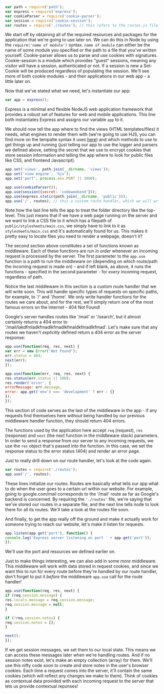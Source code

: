 ```javascript
var path = require('path'); 
var express = require('express'); 
var cookieParser = require('cookie-parser');
var session = require('cookie-session');
var routes = require('./routes'); // this refers to the routes.js file we will write soon
```

We start off by obtaining all of the required resources and packages for the application that we're going to use later on. We can do this in Node by using the `require('name of module')` syntax. `name of module` can either be the name of some module you specified or the path to a file that you've written yourself. Cookie-parser allows us to parse and use cookies with signatures. Cookie-session is a module which provides "guest" sessions, meaning any visitor will have a session, authenticated or not. If a session is new a Set-Cookie will be produced regardless of populating the session. We'll see more of both cookie modules - and their applications in our web app - a little later on.

Now that we've stated what we need, let's instantiate our app:

```javascript
var app = express();
```

Express is a minimal and flexible NodeJS web application framework that provides a robust set of features for web and mobile applications. This line both instantiates Express and assigns our variable `app` to it.

We should now tell the app where to find the views (HTML templates/files) it needs, what engines to render them with (we're going to use HJS, you can find more on the tempalte syntax it uses [here](http://mustache.github.io/mustache.5.html)) and which methods to use to get things up and running (just telling our app to use the logger and parsers we defined above, setting the secret that we use to encrypt cookies that store session information and telling the app where to look for public files like CSS, and frontend Javascript).

```javascript
app.set('views', path.join(__dirname, 'views')); 
app.set('view engine', 'hjs'); 
app.set('port', process.env.PORT || 3000);

app.use(cookieParser()); 
app.use(session({secret: 'codeweekend'})); 
app.use(express.static(path.join(__dirname, 'public')));
app.use('/', routes); // this a custom route handler, which we will write soon in routes.js
```

Note how the last line tells the app to treat the folder directory like the top-level. This just means that if we have a web page running on the server and we want to link a CSS file to it which has a filepath of `public/stylesheets/main.css`, we simply have to link to it as `stylesheets/main.css` and it's automatically found for us. This makes it pretty easy to locate files you need to render a webpage, doesn't it?

The second section above constitutes a set of functions known as middleware. Each of these functions are run *in order* whenever an incoming request is processed by the server. The first parameter to the `app.use` function is a *path* to run the middleware on (depending on which route/path the incoming request is made on) - and if left blank, as above, it runs the functions - specified in the second parameter - for *every* incoming request, regardless of path.

Notice the last middleware in this section is a custom route handler that we will write soon. This will handle specific types of requests on specific paths, for example, to '/' and '/home'. We only write handler functions for the routes we care about, and for the rest, we'll simply return one of the most famous errors on the Internet - 404 Not Found!

Google's server handles routes like '/mail' or '/search', but it almost certainly returns a 404 error to '/mail/lakdfmladkfmadlkfmadlkfmaldkfmadlkfmad'. Let's make sure that any routes we haven't *explicitly* defined return a 404 error as the server response:

```javascript
app.use(function(req, res, next) { 
var err = new Error('Not Found'); 
err.status = 404; 
next(err); 
}); 

app.use(function(err, req, res, next) { 
res.status(err.status || 500); 
res.render('error', { 
errorMessage: err.message, 
error: app.get('env') === 'development' ? err : {} 
}); 
});
```

This section of code serves as the last of the middleware in the app - if any requests find themselves here *without* being handled by our previous middleware handler function, they should return 404 errors.

The functions used by the application here accept `req` (request), `res` (response) and `next` (the next function in the middleware stack) parameters. In order to send a response from our server to any incoming requests, we use the `res` object that's passed into the function. In this case, we set the response status to the error status (404) and render an error page.

Just to really drill down on our route handler, let's look at the code again.

```javascript
var routes = require('./routes');
app.use('/', routes);
```

These lines initialize our routes. Routes are basically what tells our app what to do when the user goes to a certain url within our website. For example, going to google.com/mail corresponds to the '/mail' route as far as Google's backend is concerned. By requiring the `'./routes'` file, we're saying that we've stored our routes in a separate file, and the next line tells node to look there for all its routes. We'll take a look at the routes file soon.

And finally, to get the app really off the ground and make it actually work for someone trying to reach our website, let's make it listen for requests.

```javascript
app.listen(app.get('port'), function() { 
console.log('Express server listening on port ' + app.get('port')); 
});
```

We'll use the port and resources we defined earlier on.

Just to make things interesting, we can also add in some *more* middleware. This middleware will work with data stored in request cookies, and since we want this to run for every route before they're handled by our route handler, don't forget to put it *before* the middleware `app.use` call for the route handler!

```javascript
app.use(function(req, res, next) { 
if (req.session.message) { 
res.locals.message = req.session.message; 
req.session.message = null; 
}

if (!req.session.notes) { 
req.session.notes = []; 
}

next(); 
});
```

If we get session messages, we set them to our local state. This means we can access these messages later when we're handling routes. And if no session notes exist, let's make an empty collection (array) for them. We'll use this nifty code soon to create and store notes in the user's browser cookies. Each time a request comes into the server, it'll contain the same cookies (which will reflect any changes we make to them). Think of cookies as contextual data provided with each incoming request to the server that lets us provide contextual reponses!

